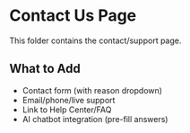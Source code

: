 # Contact Us Page

This folder contains the contact/support page.

## What to Add
- Contact form (with reason dropdown)
- Email/phone/live support
- Link to Help Center/FAQ
- AI chatbot integration (pre-fill answers)